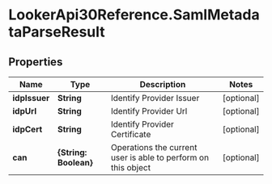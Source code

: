 # LookerApi30Reference.SamlMetadataParseResult

## Properties
Name | Type | Description | Notes
------------ | ------------- | ------------- | -------------
**idpIssuer** | **String** | Identify Provider Issuer | [optional] 
**idpUrl** | **String** | Identify Provider Url | [optional] 
**idpCert** | **String** | Identify Provider Certificate | [optional] 
**can** | **{String: Boolean}** | Operations the current user is able to perform on this object | [optional] 


